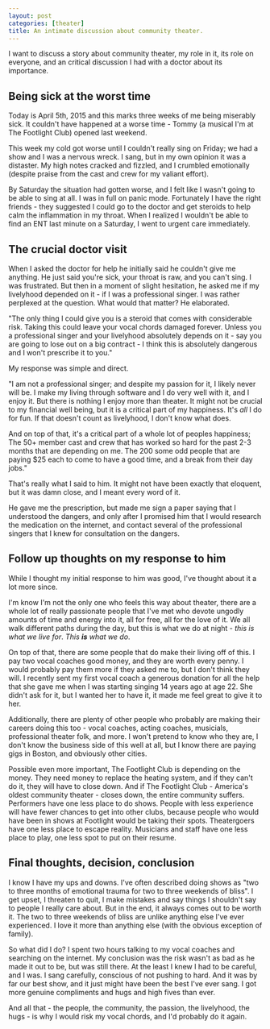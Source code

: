 ```yaml
---
layout: post
categories: [theater]
title: An intimate discussion about community theater.
---
```


I want to discuss a story about community theater, my 
role in it, its role on everyone, and an critical 
discussion I had with a doctor about its importance.

## Being sick at the worst time

Today is April 5th, 2015 and this marks three weeks of 
me being miserably sick. It couldn't have happened at 
a worse time - Tommy (a musical I'm at The Footlight Club)
opened last weekend. 

This week my cold got worse until I couldn't really sing 
on Friday; we had a show and I was a nervous wreck. I 
sang, but in my own opinion it was a distaster. My high
notes cracked and fizzled, and I crumbled emotionally
(despite praise from the cast and crew for my valiant 
effort). 

By Saturday the situation had gotten worse, and I felt 
like I wasn't going to be able to sing at all. I was in 
full on panic mode. Fortunately I have the right friends -
they suggested I could go to the doctor and get steroids
to help calm the inflammation in my throat. When I
realized I wouldn't be able to find an ENT last minute
on a Saturday, I went to urgent care immediately. 

## The crucial doctor visit

When I asked the doctor for help he initially said he 
couldn't give me anything. He just said you're sick, your
throat is raw, and you can't sing. I was frustrated.
But then in a moment of slight hesitation, he asked me if
my livelyhood depended on it - if I was a professional singer. 
I was rather perplexed at the question. What would that matter? 
He elaborated.

"The only thing I could give you is a steroid that comes with 
considerable risk. Taking this could leave your vocal chords
damaged forever. Unless you a professional singer and your 
livelyhood absolutely depends on it - say you are going to
lose out on a big contract - I think this is absolutely 
dangerous and I won't prescribe it to you."

My response was simple and direct. 

"I am not a professional singer; and despite my passion for it, 
I likely never will be. I make my living through software
and I do very well with it, and I enjoy it. But there is 
nothing I enjoy more than theater. It might not be crucial
to my financial well being, but it is a critical part of 
my happiness. It's *all* I do for fun. If that doesn't count
as livelyhood, I don't know what does. 

And on top of that, it's a critical part of a whole lot of 
peoples happiness; The 50+ member cast and crew that has worked
so hard for the past 2-3 months that are depending on me. The 
200 some odd people that are paying $25 each to come to have 
a good time, and a break from their day jobs."

That's really what I said to him. It might not have been exactly
that eloquent, but it was damn close, and I meant every word of it.

He gave me the prescription, but made me sign a paper saying that
I understood the dangers, and only after I promised him that I would 
research the medication on the internet, and contact several of 
the professional singers that I knew for consultation on the dangers.

## Follow up thoughts on my response to him

While I thought my initial response to him was good, I've thought
about it a lot more since.

I'm know I'm not the only one who feels this way about theater,
there are a whole lot of really passionate people that I've met
who devote ungodly amounts of time and energy into it, all for free,
all for the love of it. We all walk different paths during the day, 
but this is what we do at night - *this is what we live for*. 
*This **is** what we do*. 

On top of that, there are some people that do make their living off of this. 
I pay two vocal coaches good money, and they are worth every penny.
I would probably pay them more if they asked me to, but I don't think
they will. I recently sent my first vocal coach a generous donation
for all the help that she gave me when I was starting singing 14 years ago
at age 22. She didn't ask for it, but I wanted her to have it, it made
me feel great to give it to her.

Additionally, there are plenty of other people who probably are making
their careers doing this too - vocal coaches, acting coaches, musicials, 
professional theater folk, and more. I won't pretend to know who they are, 
I don't know the business side of this well at all, but I know there
are paying gigs in Boston, and obviously other cities.

Possible even more important, The Footlight Club is depending 
on the money. They need money to replace the heating system, 
and if they can't do it, they will have to close down. And if 
The Footlight Club - America's oldest community theater -
closes down, the entire community suffers. Performers have one 
less place to do shows. People with less experience will have 
fewer chances to get into other clubs, because people who would
have been in shows at Footlight would be taking their spots. 
Theatergoers have one less place to escape reality. Musicians 
and staff have one less place to play, one less spot to put on 
their resume. 

## Final thoughts, decision, conclusion

I know I have my ups and downs. I've often described doing shows as "two to three
months of emotional trauma for two to three weekends of bliss". I get upset,
I threaten to quit, I make mistakes and say things I shouldn't say to people
I really care about. But in the end, it always comes out to be worth it. The two
to three weekends of bliss are unlike anything else I've ever experienced.
I love it more than anything else (with the obvious exception of family).

So what did I do? I spent two hours talking to my vocal coaches and
searching on the internet. My conclusion was the risk wasn't as bad
as he made it out to be, but was still there. At the least I knew
I had to be careful, and I was. I sang carefully, conscious of not
pushing to hard. And it was by far our best show, and it just might 
have been the best I've ever sang. I got more genuine compliments 
and hugs and high fives than ever.

And all that - the people, the community, the passion, the livelyhood,
the hugs - is why I would risk my vocal chords, and I'd probably do it again.
